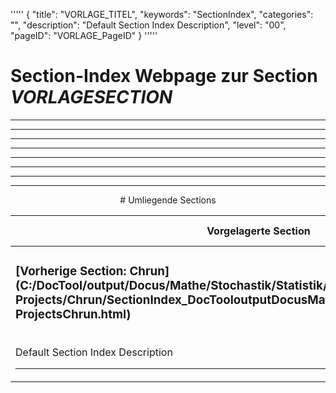 '''''
{
"title": "VORLAGE_TITEL",
"keywords": "SectionIndex",
"categories": "",
"description": "Default Section Index Description",
"level": "00",
"pageID": "VORLAGE_PageID"
}
'''''


<h1>Section-Index Webpage zur Section <i>VORLAGESECTION</i></h1>

<hr><hr><hr><hr><hr><center><hr><hr><hr> # Umliegende Sections
 </h2><br><table><thead> <tr> <th><center>Vorgelagerte Section</center></th> <th><center>Nachgelagerte Section</center></th></tr></thead><tbody><tr><td><h3>[Vorherige Section: Chrun](C:/DocTool/output/Docus/Mathe/Stochastik/Statistik/Sample-Projects/Chrun/SectionIndex_DocTooloutputDocusMatheStochastikStatistikSample-ProjectsChrun.html)</h3><br>Default Section Index Description<hr></td><td>Es gibt keine weiteren nachgelagerten Sections</td></tr></tbody></table>